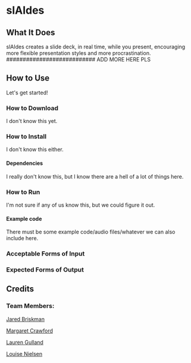 # slAIdes

## What It Does
slAIdes creates a slide deck, in real time, while you present, encouraging more flexible presentation styles and more procrastination.
########################### ADD MORE HERE PLS

## How to Use
Let's get started!

### How to Download
I don't know this yet.

### How to Install
I don't know this either.

#### Dependencies
I really don't know this, but I know there are a hell of a lot of things here.


### How to Run
I'm not sure if any of us know this, but we could figure it out.

#### Example code
There must be some example code/audio files/whatever we can also include here.

### Acceptable Forms of Input


### Expected Forms of Output


## Credits

### Team Members:

[Jared Briskman](https://github.com/jaredbriskman "Jared's Github profile")

[Margaret Crawford](https://github.com/Margaretmcrawf "Margo's Github profile")

[Lauren Gulland](https://github.com/laurengulland "Lauren's Github profile")

[Louise Nielsen](https://github.com/nielsenlouise "Louise's Github profile")
